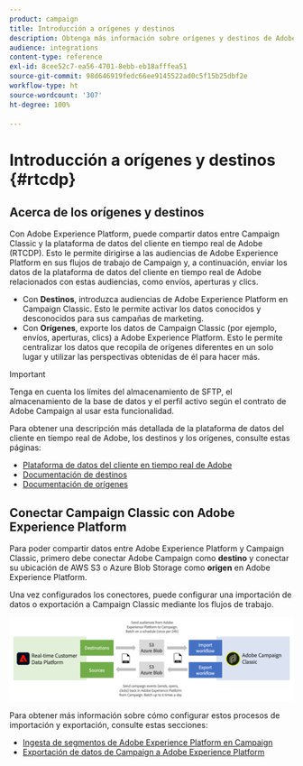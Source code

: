 ```yaml
---
product: campaign
title: Introducción a orígenes y destinos
description: Obtenga más información sobre orígenes y destinos de Adobe Experience Platform.
audience: integrations
content-type: reference
exl-id: 8cee52c7-ea56-4701-8ebb-eb18afffea51
source-git-commit: 98d646919fedc66ee9145522ad0c5f15b25dbf2e
workflow-type: ht
source-wordcount: '307'
ht-degree: 100%

---
```


# Introducción a orígenes y destinos {#rtcdp}

## Acerca de los orígenes y destinos

Con Adobe Experience Platform, puede compartir datos entre Campaign Classic y la plataforma de datos del cliente en tiempo real de Adobe (RTCDP). Esto le permite dirigirse a las audiencias de Adobe Experience Platform en sus flujos de trabajo de Campaign y, a continuación, enviar los datos de la plataforma de datos del cliente en tiempo real de Adobe relacionados con estas audiencias, como envíos, aperturas y clics.

* Con **Destinos**, introduzca audiencias de Adobe Experience Platform en Campaign Classic. Esto le permite activar los datos conocidos y desconocidos para sus campañas de marketing.
* Con **Orígenes**, exporte los datos de Campaign Classic (por ejemplo, envíos, aperturas, clics) a Adobe Experience Platform. Esto le permite centralizar los datos que recopila de orígenes diferentes en un solo lugar y utilizar las perspectivas obtenidas de él para hacer más.

>[!IMPORTANT]
>
>Tenga en cuenta los límites del almacenamiento de SFTP, el almacenamiento de la base de datos y el perfil activo según el contrato de Adobe Campaign al usar esta funcionalidad.

Para obtener una descripción más detallada de la plataforma de datos del cliente en tiempo real de Adobe, los destinos y los orígenes, consulte estas páginas:

* [Plataforma de datos del cliente en tiempo real de Adobe](https://experienceleague.adobe.com/docs/experience-platform/rtcdp/overview.html?lang=es)
* [Documentación de destinos](https://experienceleague.adobe.com/docs/experience-platform/destinations/home.html?lang=es)
* [Documentación de orígenes](https://experienceleague.adobe.com/docs/experience-platform/sources/home.html?lang=es)

## Conectar Campaign Classic con Adobe Experience Platform

Para poder compartir datos entre Adobe Experience Platform y Campaign Classic, primero debe conectar Adobe Campaign como **destino** y conectar su ubicación de AWS S3 o Azure Blob Storage como **origen** en Adobe Experience Platform.

Una vez configurados los conectores, puede configurar una importación de datos o exportación a Campaign Classic mediante los flujos de trabajo.

![](assets/rtcdp-schema.png)

Para obtener más información sobre cómo configurar estos procesos de importación y exportación, consulte estas secciones:

* [Ingesta de segmentos de Adobe Experience Platform en Campaign](../../integrations/using/ingest-aep-data.md)
* [Exportación de datos de Campaign a Adobe Experience Platform](../../integrations/using/export-campaign-data.md)
